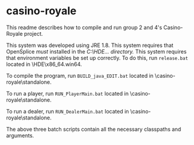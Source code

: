 # casino-royale
This readme describes how to compile and run group 2 and 4's Casino-Royale project.

This system was developed using JRE 1.8.
This system requires that OpenSplice *must* installed in the *C:\HDE\... directory.*
This system requires that environment variables be set up correctly.
To do this, run ```release.bat``` located in \HDE\x86_64.win64\.

To compile the program, run ```BUILD_java_EDIT.bat``` located in \casino-royale\standalone.

To run a player, run ```RUN_PlayerMain.bat``` located in \casino-royale\standalone.

To run a dealer, run ```RUN_DealerMain.bat``` located in \casino-royale\standalone.

The above three batch scripts contain all the necessary classpaths and arguments.

